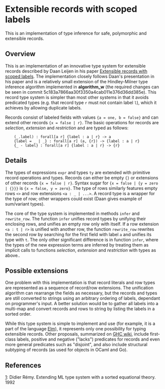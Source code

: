 Extensible records with scoped labels
=====================================


This is an implementation of type inference for safe, polymorphic and extensible records.


Overview
--------

This is an implementation of an innovative type system for extensible records described by
Daan Leijen in his paper [Extensible records with scoped labels][1]. The implementation
closely follows Daan's presentation in his paper and is a relatively small extension of
the Hindley-Milner type inference algorithm implemented in **algorithm_w** (the required
changes can be seen in commit 5c183a7866aa30f3350a4cab011e376d36dd385e). This record type
system is simpler than most other systems in that it avoids predicated types (e.g. that
record type `r` must not contain label `l`), which it achieves by allowing duplicate labels.

Records consist of labeled fields with values `{a = one, b = false}` and can extend other
records `{x = false | r}`. The basic operations for records are *selection*, *extension*
and *restriction* and are typed as follows:

```
	(_.label) : forall[a r] {label : a | r} -> a
	{label = _ | _} : forall[a r] (a, {r}) -> {label : a | r}
	{_ - label} : forall[a r] {label : a | r} -> {r}
```



Details
-------

The types of expressions `expr` and types `ty` are extended with primitive record operations
and types. Records can either be empty `{}` or extensions of other records `{x = false | r}`.
Syntax sugar for `{x = false | {y = zero | {}}}` is `{x = false, y = zero}`. The type of rows
similarly features empty rows `<>` and row extensions `<a : _ | ...>`. A record type is a
wrapper for the type of row; other wrappers could exist (Daan gives example of sum/variant
types).

The core of the type system is implemented in methods `infer` and `rewrite_row`. The function
`infer` unifies record types by unifying their enclosing rows, and unifies an empty row only
with itself. If a row extension `<a : t | r>` is unified with another row, the function
`rewrite_row` rewrites the second row by searching for the first field with label `a` and
unifies its type with `t`. The only other significant difference is in function `infer`, where
the types of the new expression terms are inferred by treating them as implicit calls to
functions *selection*, *extension* and *restriction* with types as above..


Possible extensions
-------------------

One problem with this implementation is that record literals and row types are represented as
a sequence of record/row extensions. The unification algorithm can rearrange the fields as
necessary, but the records and types are still converted to strings using an arbitrary
ordering of labels, dependant on programmer's input. A better solution would be to gather
all labels into a multi-map and convert records and rows to string by listing the labels in
a sorted order.

While this type system is simple to implement and use (for example, it is a part of the language
[Elm][2]), it represents only one possibility for typing extensible records. Other
proposals, summarized on [GHC wiki][3], include first-class labels, positive and negative
("lacks") predicates for records and even more general predicates such as "disjoint", and
also include structural subtyping of records (as used for objects in OCaml and Go).

References
----------

[1]: Didier Rémy. Extending ML type system with a sorted equational theory. 1992


[1]: http://research.microsoft.com/apps/pubs/default.aspx?id=65409
[2]: http://elm-lang.org/learn/Records.elm
[3]: https://ghc.haskell.org/trac/ghc/wiki/ExtensibleRecords

